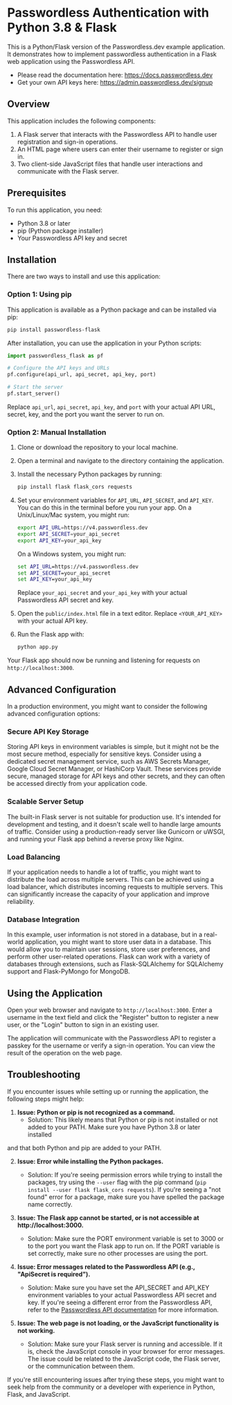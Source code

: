 # Passwordless Authentication with Python 3.8 & Flask

This is a Python/Flask version of the Passwordless.dev example application. It demonstrates how to implement passwordless authentication in a Flask web application using the Passwordless API.

* Please read the documentation here: https://docs.passwordless.dev
* Get your own API keys here: https://admin.passwordless.dev/signup


## Overview

This application includes the following components:

1. A Flask server that interacts with the Passwordless API to handle user registration and sign-in operations.
2. An HTML page where users can enter their username to register or sign in.
3. Two client-side JavaScript files that handle user interactions and communicate with the Flask server.

## Prerequisites

To run this application, you need:

- Python 3.8 or later
- pip (Python package installer)
- Your Passwordless API key and secret

## Installation

There are two ways to install and use this application:

### Option 1: Using pip

This application is available as a Python package and can be installed via pip:

```bash
pip install passwordless-flask
```

After installation, you can use the application in your Python scripts:

```python
import passwordless_flask as pf

# Configure the API keys and URLs
pf.configure(api_url, api_secret, api_key, port)

# Start the server
pf.start_server()
```

Replace `api_url`, `api_secret`, `api_key`, and `port` with your actual API URL, secret, key, and the port you want the server to run on.

### Option 2: Manual Installation

1. Clone or download the repository to your local machine.

2. Open a terminal and navigate to the directory containing the application.

3. Install the necessary Python packages by running:

    ```bash
    pip install flask flask_cors requests
    ```

4. Set your environment variables for `API_URL`, `API_SECRET`, and `API_KEY`. You can do this in the terminal before you run your app. On a Unix/Linux/Mac system, you might run:

    ```bash
    export API_URL=https://v4.passwordless.dev
    export API_SECRET=your_api_secret
    export API_KEY=your_api_key
    ```

    On a Windows system, you might run:

    ```cmd
    set API_URL=https://v4.passwordless.dev
    set API_SECRET=your_api_secret
    set API_KEY=your_api_key
    ```

    Replace `your_api_secret` and `your_api_key` with your actual Passwordless API secret and key.

5. Open the `public/index.html` file in a text editor. Replace `<YOUR_API_KEY>` with your actual API key.

6. Run the Flask app with:

    ```bash
    python app.py
    ```

Your Flask app should now be running and listening for requests on `http://localhost:3000`.

## Advanced Configuration

In a production environment, you might want to consider the following advanced configuration options:

### Secure API Key Storage

Storing API keys in environment variables is simple, but it might not be the most secure method, especially for sensitive keys. Consider using a dedicated secret management service, such as AWS Secrets Manager, Google Cloud Secret Manager, or HashiCorp Vault. These services provide secure, managed storage for API keys and other secrets, and they can often be accessed directly from your application code.

### Scalable Server Setup

The built-in Flask server is not suitable for production use. It's intended for development and testing, and it doesn't scale well to handle large amounts of traffic. Consider using a production-ready server like Gunicorn or uWSGI, and running your Flask app behind a reverse proxy like Nginx.

### Load Balancing

If your application needs to handle a lot of traffic, you might want to distribute the load across multiple servers. This can be achieved using a load balancer, which distributes incoming requests to multiple servers. This can significantly increase the capacity of your application and improve reliability.

### Database Integration

In this example, user information is not stored in a database, but in a real-world application, you might want to store user data in a database. This would allow you to maintain user sessions, store user preferences, and perform other user-related operations. Flask can work with a variety of databases through extensions, such as Flask-SQLAlchemy for SQLAlchemy support and Flask-PyMongo for MongoDB.

## Using the Application

Open your web browser and navigate to `http://localhost:3000`. Enter a username in the text field and click the "Register" button to register a new user, or the "Login" button to sign in an existing user.

The application will communicate with the Passwordless API to register a passkey for the username or verify a sign-in operation. You can view the result of the operation on the web page.

## Troubleshooting

If you encounter issues while setting up or running the application, the following steps might help:

1. **Issue: Python or pip is not recognized as a command.**
   - Solution: This likely means that Python or pip is not installed or not added to your PATH. Make sure you have Python 3.8 or later installed

 and that both Python and pip are added to your PATH.

2. **Issue: Error while installing the Python packages.**
   - Solution: If you're seeing permission errors while trying to install the packages, try using the `--user` flag with the pip command (`pip install --user flask flask_cors requests`). If you're seeing a "not found" error for a package, make sure you have spelled the package name correctly.

3. **Issue: The Flask app cannot be started, or is not accessible at http://localhost:3000.**
   - Solution: Make sure the PORT environment variable is set to 3000 or to the port you want the Flask app to run on. If the PORT variable is set correctly, make sure no other processes are using the port.

4. **Issue: Error messages related to the Passwordless API (e.g., "ApiSecret is required").**
   - Solution: Make sure you have set the API_SECRET and API_KEY environment variables to your actual Passwordless API secret and key. If you're seeing a different error from the Passwordless API, refer to the [Passwordless API documentation](https://docs.passwordless.dev/) for more information.

5. **Issue: The web page is not loading, or the JavaScript functionality is not working.**
   - Solution: Make sure your Flask server is running and accessible. If it is, check the JavaScript console in your browser for error messages. The issue could be related to the JavaScript code, the Flask server, or the communication between them.

If you're still encountering issues after trying these steps, you might want to seek help from the community or a developer with experience in Python, Flask, and JavaScript.
